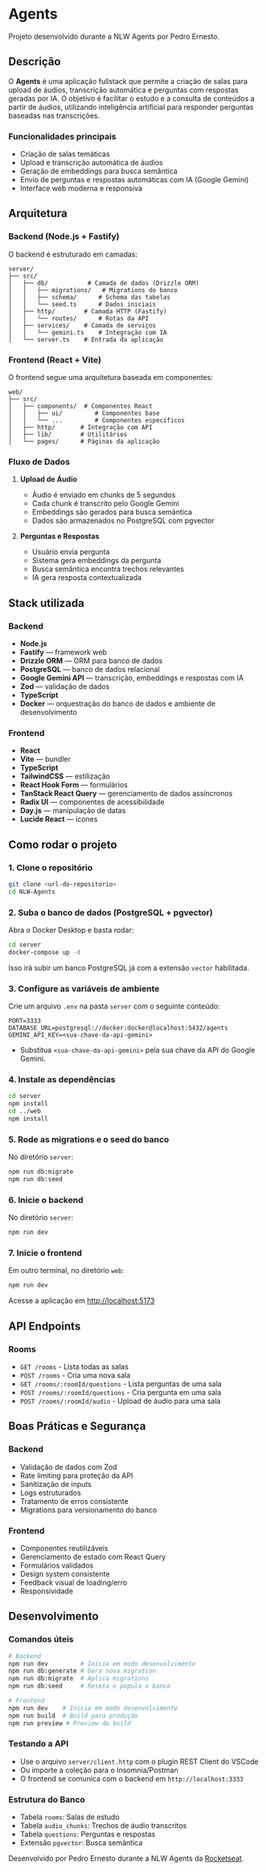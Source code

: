 # Agents

Projeto desenvolvido durante a NLW Agents por Pedro Ernesto.

## Descrição
O **Agents** é uma aplicação fullstack que permite a criação de salas para upload de áudios, transcrição automática e perguntas com respostas geradas por IA. O objetivo é facilitar o estudo e a consulta de conteúdos a partir de áudios, utilizando inteligência artificial para responder perguntas baseadas nas transcrições.

### Funcionalidades principais
- Criação de salas temáticas
- Upload e transcrição automática de áudios
- Geração de embeddings para busca semântica
- Envio de perguntas e respostas automáticas com IA (Google Gemini)
- Interface web moderna e responsiva

## Arquitetura

### Backend (Node.js + Fastify)
O backend é estruturado em camadas:

```
server/
├── src/
│   ├── db/           # Camada de dados (Drizzle ORM)
│   │   ├── migrations/   # Migrations do banco
│   │   ├── schema/      # Schema das tabelas
│   │   └── seed.ts      # Dados iniciais
│   ├── http/        # Camada HTTP (Fastify)
│   │   └── routes/      # Rotas da API
│   ├── services/    # Camada de serviços
│   │   └── gemini.ts    # Integração com IA
│   └── server.ts    # Entrada da aplicação
```

### Frontend (React + Vite)
O frontend segue uma arquitetura baseada em componentes:

```
web/
├── src/
│   ├── components/  # Componentes React
│   │   ├── ui/         # Componentes base
│   │   └── ...         # Componentes específicos
│   ├── http/       # Integração com API
│   ├── lib/        # Utilitários
│   └── pages/      # Páginas da aplicação
```

### Fluxo de Dados
1. **Upload de Áudio**
   - Áudio é enviado em chunks de 5 segundos
   - Cada chunk é transcrito pelo Google Gemini
   - Embeddings são gerados para busca semântica
   - Dados são armazenados no PostgreSQL com pgvector

2. **Perguntas e Respostas**
   - Usuário envia pergunta
   - Sistema gera embeddings da pergunta
   - Busca semântica encontra trechos relevantes
   - IA gera resposta contextualizada

## Stack utilizada

### Backend
- **Node.js**
- **Fastify** — framework web
- **Drizzle ORM** — ORM para banco de dados
- **PostgreSQL** — banco de dados relacional
- **Google Gemini API** — transcrição, embeddings e respostas com IA
- **Zod** — validação de dados
- **TypeScript**
- **Docker** — orquestração do banco de dados e ambiente de desenvolvimento

### Frontend
- **React**
- **Vite** — bundler
- **TypeScript**
- **TailwindCSS** — estilização
- **React Hook Form** — formulários
- **TanStack React Query** — gerenciamento de dados assíncronos
- **Radix UI** — componentes de acessibilidade
- **Day.js** — manipulação de datas
- **Lucide React** — ícones

## Como rodar o projeto

### 1. Clone o repositório

```bash
git clone <url-do-repositorio>
cd NLW-Agents
```

### 2. Suba o banco de dados (PostgreSQL + pgvector)

Abra o Docker Desktop e basta rodar:

```bash
cd server
docker-compose up -d
```

Isso irá subir um banco PostgreSQL já com a extensão `vector` habilitada.

### 3. Configure as variáveis de ambiente

Crie um arquivo `.env` na pasta `server` com o seguinte conteúdo:

```env
PORT=3333
DATABASE_URL=postgresql://docker:docker@localhost:5432/agents
GEMINI_API_KEY=<sua-chave-da-api-gemini>
```

- Substitua `<sua-chave-da-api-gemini>` pela sua chave da API do Google Gemini.

### 4. Instale as dependências

```bash
cd server
npm install
cd ../web
npm install
```

### 5. Rode as migrations e o seed do banco

No diretório `server`:

```bash
npm run db:migrate
npm run db:seed
```

### 6. Inicie o backend

No diretório `server`:

```bash
npm run dev
```

### 7. Inicie o frontend

Em outro terminal, no diretório `web`:

```bash
npm run dev
```

Acesse a aplicação em [http://localhost:5173](http://localhost:5173)

## API Endpoints

### Rooms
- `GET /rooms` - Lista todas as salas
- `POST /rooms` - Cria uma nova sala
- `GET /rooms/:roomId/questions` - Lista perguntas de uma sala
- `POST /rooms/:roomId/questions` - Cria pergunta em uma sala
- `POST /rooms/:roomId/audio` - Upload de áudio para uma sala

## Boas Práticas e Segurança

### Backend
- Validação de dados com Zod
- Rate limiting para proteção da API
- Sanitização de inputs
- Logs estruturados
- Tratamento de erros consistente
- Migrations para versionamento do banco

### Frontend
- Componentes reutilizáveis
- Gerenciamento de estado com React Query
- Formulários validados
- Design system consistente
- Feedback visual de loading/erro
- Responsividade

## Desenvolvimento

### Comandos úteis

```bash
# Backend
npm run dev         # Inicia em modo desenvolvimento
npm run db:generate # Gera nova migration
npm run db:migrate  # Aplica migrations
npm run db:seed     # Reseta e popula o banco

# Frontend
npm run dev    # Inicia em modo desenvolvimento
npm run build  # Build para produção
npm run preview # Preview do build
```

### Testando a API
- Use o arquivo `server/client.http` com o plugin REST Client do VSCode
- Ou importe a coleção para o Insomnia/Postman
- O frontend se comunica com o backend em `http://localhost:3333`

### Estrutura do Banco
- Tabela `rooms`: Salas de estudo
- Tabela `audio_chunks`: Trechos de áudio transcritos
- Tabela `questions`: Perguntas e respostas
- Extensão `pgvector`: Busca semântica


Desenvolvido por Pedro Ernesto durante a NLW Agents da [Rocketseat](https://app.rocketseat.com.br/). 
